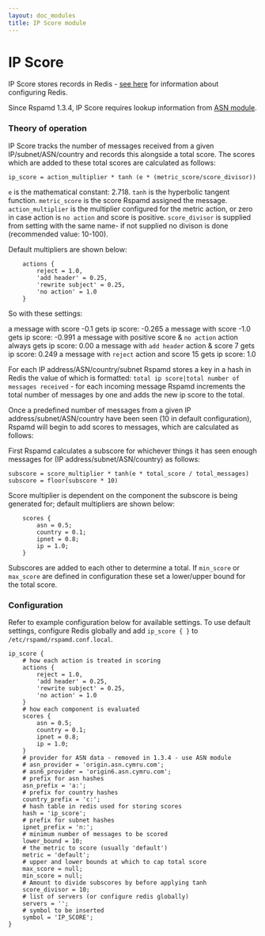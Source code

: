 ```yaml
---
layout: doc_modules
title: IP Score module
---
```


# IP Score

IP Score stores records in Redis - [see here](/doc/configuration/redis.html) for information about configuring Redis.

Since Rspamd 1.3.4, IP Score requires lookup information from [ASN module](/doc/modules/asn.html).

### Theory of operation

IP Score tracks the number of messages received from a given IP/subnet/ASN/country and records this alongside a total score. The scores which are added to these total scores are calculated as follows:

~~~
ip_score = action_multiplier * tanh (e * (metric_score/score_divisor))
~~~

`e` is the mathematical constant: 2.718.
`tanh` is the hyperbolic tangent function.
`metric_score` is the score Rspamd assigned the message.
`action_multiplier` is the multiplier configured for the metric action, or zero in case action is `no action` and score is positive.
`score_divisor` is supplied from setting with the same name- if not supplied no divison is done (recommended value: 10-100).

Default multipliers are shown below:

~~~ucl
	actions {
		reject = 1.0,
		'add header' = 0.25,
		'rewrite subject' = 0.25,
		'no action' = 1.0
	}
~~~

So with these settings:

a message with score -0.1 gets ip score: -0.265
a message with score -1.0 gets ip score: -0.991
a message with positive score & `no action` action always gets ip score: 0.00
a message with `add header` action & score 7 gets ip score: 0.249
a message with `reject` action and score 15 gets ip score: 1.0

For each IP address/ASN/country/subnet Rspamd stores a key in a hash in Redis the value of which is formatted: `total ip score|total number of messages received` - for each incoming message Rspamd increments the total number of messages by one and adds the new ip score to the total.

Once a predefined number of messages from a given IP address/subnet/ASN/country have been seen (10 in default configuration), Rspamd will begin to add scores to messages, which are calculated as follows:

First Rspamd calculates a subscore for whichever things it has seen enough messages for (IP address/subnet/ASN/country) as follows:

~~~
subscore = score_multiplier * tanh(e * total_score / total_messages)
subscore = floor(subscore * 10)
~~~

Score multiplier is dependent on the component the subscore is being generated for; default multipliers are shown below:

~~~ucl
	scores {
		asn = 0.5;
		country = 0.1;
		ipnet = 0.8;
		ip = 1.0;
	}
~~~

Subscores are added to each other to determine a total. If `min_score` or `max_score` are defined in configuration these set a lower/upper bound for the total score.

### Configuration

Refer to example configuration below for available settings. To use default settings, configure Redis globally and add `ip_score { }` to `/etc/rspamd/rspamd.conf.local`.

~~~ucl
ip_score {
	# how each action is treated in scoring
	actions {
		reject = 1.0,
		'add header' = 0.25,
		'rewrite subject' = 0.25,
		'no action' = 1.0
	}
	# how each component is evaluated
	scores {
		asn = 0.5;
		country = 0.1;
		ipnet = 0.8;
		ip = 1.0;
	}
	# provider for ASN data - removed in 1.3.4 - use ASN module
	# asn_provider = 'origin.asn.cymru.com';
	# asn6_provider = 'origin6.asn.cymru.com';
	# prefix for asn hashes
	asn_prefix = 'a:';
	# prefix for country hashes
	country_prefix = 'c:';
	# hash table in redis used for storing scores
	hash = 'ip_score';
	# prefix for subnet hashes
	ipnet_prefix = 'n:';
	# minimum number of messages to be scored
	lower_bound = 10;
	# the metric to score (usually 'default')
	metric = 'default';
	# upper and lower bounds at which to cap total score
	max_score = null;
	min_score = null;
	# Amount to divide subscores by before applying tanh
	score_divisor = 10;
	# list of servers (or configure redis globally)
	servers = '';
	# symbol to be inserted
	symbol = 'IP_SCORE';
}
~~~
